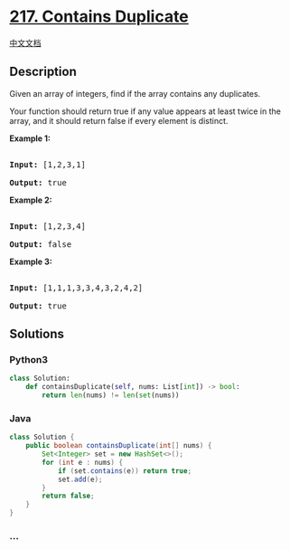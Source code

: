 # [217. Contains Duplicate](https://leetcode.com/problems/contains-duplicate)

[中文文档](/solution/0200-0299/0217.Contains%20Duplicate/README.md)

## Description

<p>Given an array of integers, find if the array contains any duplicates.</p>

<p>Your function should return true if any value appears at least twice in the array, and it should return false if every element is distinct.</p>

<p><strong>Example 1:</strong></p>

<pre>

<strong>Input:</strong> [1,2,3,1]

<strong>Output:</strong> true</pre>

<p><strong>Example 2:</strong></p>

<pre>

<strong>Input: </strong>[1,2,3,4]

<strong>Output:</strong> false</pre>

<p><strong>Example 3:</strong></p>

<pre>

<strong>Input: </strong>[1,1,1,3,3,4,3,2,4,2]

<strong>Output:</strong> true</pre>

## Solutions

<!-- tabs:start -->

### **Python3**

```python
class Solution:
    def containsDuplicate(self, nums: List[int]) -> bool:
        return len(nums) != len(set(nums))
```

### **Java**

```java
class Solution {
    public boolean containsDuplicate(int[] nums) {
        Set<Integer> set = new HashSet<>();
        for (int e : nums) {
            if (set.contains(e)) return true;
            set.add(e);
        }
        return false;
    }
}
```

### **...**

```

```

<!-- tabs:end -->
